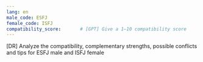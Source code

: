```yaml
---
lang: en
male_code: ESFJ
female_code: ISFJ
compatibility_score:       # [GPT] Give a 1–10 compatibility score
---
```


[DR] Analyze the compatibility, complementary strengths, possible conflicts and tips for ESFJ male and ISFJ female

